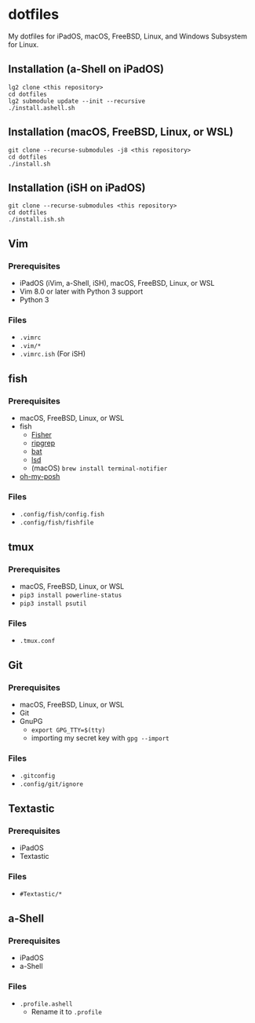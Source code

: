 # dotfiles

My dotfiles for iPadOS, macOS, FreeBSD, Linux, and Windows Subsystem for Linux.

## Installation (a-Shell on iPadOS)

```shell
lg2 clone <this repository>
cd dotfiles
lg2 submodule update --init --recursive
./install.ashell.sh
```

## Installation (macOS, FreeBSD, Linux, or WSL)

```shell
git clone --recurse-submodules -j8 <this repository>
cd dotfiles
./install.sh
```

## Installation (iSH on iPadOS)

```shell
git clone --recurse-submodules <this repository>
cd dotfiles
./install.ish.sh
```

## Vim

### Prerequisites

- iPadOS (iVim, a-Shell, iSH), macOS, FreeBSD, Linux, or WSL
- Vim 8.0 or later with Python 3 support
- Python 3

### Files

- `.vimrc`
- `.vim/*`
- `.vimrc.ish` (For iSH)

## fish

### Prerequisites

- macOS, FreeBSD, Linux, or WSL
- fish
  - [Fisher](https://github.com/jorgebucaran/fisher)
  - [ripgrep](https://github.com/BurntSushi/ripgrep)
  - [bat](https://github.com/sharkdp/bat)
  - [lsd](https://github.com/Peltoche/lsd)
  - (macOS) `brew install terminal-notifier`
- [oh-my-posh](https://ohmyposh.dev)

### Files

- `.config/fish/config.fish`
- `.config/fish/fishfile`

## tmux

### Prerequisites

- macOS, FreeBSD, Linux, or WSL
- `pip3 install powerline-status`
- `pip3 install psutil`

### Files

- `.tmux.conf`

## Git

### Prerequisites

- macOS, FreeBSD, Linux, or WSL
- Git
- GnuPG
  - `export GPG_TTY=$(tty)`
  - importing my secret key with `gpg --import`

### Files

- `.gitconfig`
- `.config/git/ignore`

## Textastic

### Prerequisites

- iPadOS
- Textastic

### Files

- `#Textastic/*`

## a-Shell

### Prerequisites

- iPadOS
- a-Shell

### Files

- `.profile.ashell`
  - Rename it to `.profile`

